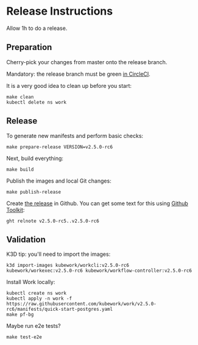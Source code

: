 # Release Instructions

Allow 1h to do a release.

## Preparation

Cherry-pick your changes from master onto the release branch.

Mandatory: the release branch must be green [in CircleCI](https://app.circleci.com/github/kubework/work/pipelines).

It is a very good idea to clean up before you start:

    make clean
    kubectl delete ns work

## Release

To generate new manifests and perform basic checks:

    make prepare-release VERSION=v2.5.0-rc6

Next, build everything:

    make build

Publish the images and local Git changes:

    make publish-release

Create [the release](https://github.com/kubework/work/releases) in Github. You can get some text for this using [Github Toolkit](https://github.com/alexec/github-toolkit):

    ght relnote v2.5.0-rc5..v2.5.0-rc6

    
## Validation

K3D tip: you'll need to import the images:

    k3d import-images kubework/workcli:v2.5.0-rc6 kubework/workexec:v2.5.0-rc6 kubework/workflow-controller:v2.5.0-rc6

Install Work locally:

    kubectl create ns work
    kubectl apply -n work -f https://raw.githubusercontent.com/kubework/work/v2.5.0-rc6/manifests/quick-start-postgres.yaml
    make pf-bg 

Maybe run e2e tests?

    make test-e2e
